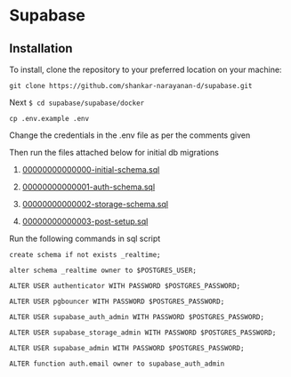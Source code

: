 # Supabase

## Installation
To install, clone the repository to your preferred location on your machine:

`git clone https://github.com/shankar-narayanan-d/supabase.git`

Next
`$ cd supabase/supabase/docker`

`cp .env.example .env`

Change the credentials in the .env file as per the comments given

Then run the files attached below for initial db migrations

1. [00000000000000-initial-schema.sql](https://github.com/supabase/postgres/blob/develop/migrations/db/init-scripts/00000000000000-initial-schema.sql)

2. [00000000000001-auth-schema.sql](https://github.com/supabase/postgres/blob/develop/migrations/db/init-scripts/00000000000001-auth-schema.sql)

3. [00000000000002-storage-schema.sql](https://github.com/supabase/postgres/blob/develop/migrations/db/init-scripts/00000000000002-storage-schema.sql)

4. [00000000000003-post-setup.sql](https://github.com/supabase/postgres/blob/develop/migrations/db/init-scripts/00000000000003-post-setup.sql)

Run the following commands in sql script

`create schema if not exists _realtime;`

`alter schema _realtime owner to $POSTGRES_USER;`

`ALTER USER authenticator WITH PASSWORD $POSTGRES_PASSWORD;`

`ALTER USER pgbouncer WITH PASSWORD $POSTGRES_PASSWORD;`

`ALTER USER supabase_auth_admin WITH PASSWORD $POSTGRES_PASSWORD;`

`ALTER USER supabase_storage_admin WITH PASSWORD $POSTGRES_PASSWORD;`

`ALTER USER supabase_admin WITH PASSWORD $POSTGRES_PASSWORD;`

`ALTER function auth.email owner to supabase_auth_admin`

